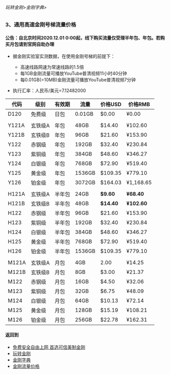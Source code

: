 ###### 玩转金刚>金刚字典>
### 3、通用高速金刚号梯流量价格
#### 公告：自北京时间2020.12.01 0:00起，线下购买流量仅受理半年包、年包。若购买月包请到官网自助办理
- 据金刚实验室实测数据，在使用金刚号梯的前提下：
  - 高速线路网速为常速线路的1.5倍
  - 每1GB金刚流量可播放YouTube普清视频11小时40分钟
  - 每0.01GB(=10MB)金刚流量可播放YouTube普清视频7分钟

- 执行汇率：人民币/美元=7.12482000

|代码|级别|有效期|流量|价格USD|价格RMB|
|----|----| ------| ------| ------|------| 
| D120|免费级 |日包|0.01GB|$0.00|¥0.00|
|||||||
| Y121A|玄铁级A |年包|48GB|$14.40|¥102.60|
| Y121B|玄铁级B |年包|96GB|$21.60|¥153.90|
| Y122|赤钢级 |年包|192GB|$32.40|¥230.84|
| Y123|紫铜级 |年包|384GB|$48.60|¥346.27|
| Y124|白银级 |年包|768GB|$72.90|¥519.40|
| Y125|黄金级 |年包|1536GB|$109.35|¥779.10|
| Y126|铂金级 |年包|3072GB|$164.03|¥1,168.65|
|||||||
| H121A|玄铁级A |半年包|24GB|<strong>$9.60| <strong> ¥68.40|
| H121B|玄铁级B |半年包|48GB|<strong>$14.40| <strong> ¥102.60|
| H122|赤钢级 |半年包|96GB|$21.60|¥153.90|
| H123|紫铜级 |半年包|192GB|$32.40|¥230.84|
| H124|白银级 |半年包|384GB|$48.60|¥346.27|
| H125|黄金级 |半年包|768GB|$72.90|¥519.40|
| H126|铂金级 |半年包|1536GB|$109.35|¥779.10|
|||||||
| M121A|玄铁级A |月包|4GB|2.00|¥14.25|
| M121B|玄铁级B |月包|8GB|$3.00|¥21.37|
| M122|赤钢级 |月包|16GB|$4.50|¥32.06|
| M123|紫铜级 |月包|32GB|$6.75|¥48.09|
| M124|白银级 |月包|64GB|$10.13|¥72.14|
| M125|黄金级 |月包|128GB|$15.19|¥108.21|
| M126|铂金级 |月包|256GB|$22.78|¥162.31|

#### 返回到
- [免费安全自由上网 首选可信美制金刚](https://github.com/a2zitpro/web/blob/master/%E5%BE%80%E5%90%8E%E7%BF%BB.md)
- [玩转金刚](https://github.com/a2zitpro/web/blob/master/LadderFree/A.md)
- [金刚字典](https://github.com/a2zitpro/web/blob/master/LadderFree/kkDictionary/KKDictionary.md)
- [金刚流量价格](https://github.com/a2zitpro/web/blob/master/LadderFree/kkDictionary/Price/KKDTPrice.md)
